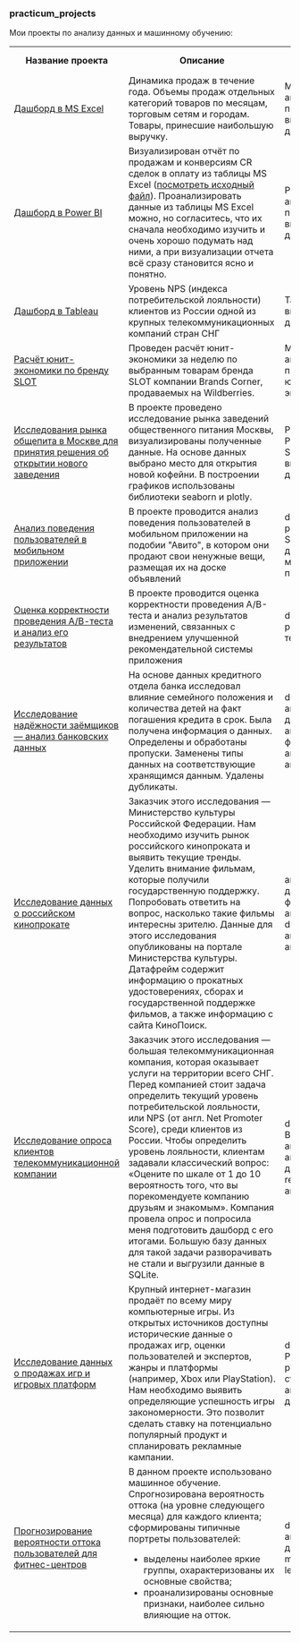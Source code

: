 ### practicum_projects
Мои проекты по анализу данных и машинному обучению:

<table>

<tr><th>Название проекта</th><th>Описание</th><th>Ключевые слова</th></tr>

<tr>
  <td> 
    <a href="https://onedrive.live.com/view.aspx?resid=3AFC56F50C812287%2139686&authkey=!AJ5No7G4mdsMscg"> Дашборд в MS Excel </a> 
  </td>
  <td> Динамика продаж в течение года. Объемы продаж отдельных категорий товаров по месяцам, торговым сетям и городам. Товары, принесшие наибольшую выручку. 
  </td>
  <td> MS Excel, аналитика продаж, визуализация данных </td>
</tr>


<tr>
  <td> 
    <a href="https://disk.yandex.ru/i/8VC4JPzGul-4rw"> Дашборд в Power BI </a> 
  </td>
  <td> Визуализирован отчёт по продажам  и конверсиям CR сделок в оплату из таблицы MS Excel 
      (<a href="https://docs.google.com/spreadsheets/d/1_Xn2m_8Rvz9ocoW-h1zXl14dMuFAF01JcsU05BH1P-c/edit?usp=sharing">посмотреть исходный файл</a>). 
      Проанализировать данные из таблицы MS Excel можно, но согласитесь, что их сначала необходимо изучить и очень хорошо подумать над ними, а при визуализации 
      отчета всё сразу становится ясно и понятно.
  </td>
  <td> Power BI, аналитика продаж, визуализация данных </td>
</tr>



<tr>
  <td> 
    <a href="https://public.tableau.com/app/profile/andrew.senachin6889/viz/telecomm_dash_viz/Dash_Telecomm_Viz"> Дашборд в Tableau </a> 
  </td>
  <td> Уровень NPS (индекса потребительской лояльности) клиентов из России одной из крупных телекоммуникационных компаний стран СНГ 
  </td>
  <td> Tableau, визуализация данных </td>
</tr>


<tr>
  <td> 
    <a href="https://docs.google.com/spreadsheets/d/1aRR-Ibu1Eorik2ubiVDrf6nHoEEYnz8S/edit?usp=sharing&ouid=100384629976165750384&rtpof=true&sd=true"> 
    Расчёт юнит-экономики по бренду SLOT </a> 
  </td>
  <td> Проведен расчёт юнит-экономики за неделю по выбранным товарам бренда SLOT компании Brands Corner, продаваемых на Wildberries.
  </td>
  <td> MS Excel, аналитика продаж, юнит-экономика </td>
</tr>


<tr>
  <td> 
    <a href="https://nbviewer.org/gist/asenachin/365b7af890c59845b91ddfe731887c58"> Исследования рынка общепита в Москве для принятия решения об
открытии нового заведения </a> 
  </td>
  <td> В проекте проведено исследование рынка заведений общественного питания Москвы, визуализированы полученные данные. На основе данных выбрано место для открытия новой кофейни. В построении графиков использованы библиотеки seaborn и plotly. 
  </td>
  <td> Python, Pandas, Seaborn, визуализация данных </td>
</tr>

<tr>
  <td> 
    <a href="https://nbviewer.org/gist/asenachin/40a42464a9897c104f2c5697aa01ec71"> Анализ поведения пользователей в мобильном приложении </a> 
  </td>
  <td> В проекте проводится анализ поведения пользователей в мобильном приложении на подобии "Авито", в котором они продают свои ненужные вещи, размещая их на доске объявлений
  </td>
  <td> data analyst, pandas, Sankey диаграммы, мобильные приложения </td>
</tr>

<tr>
  <td> 
    <a href="https://nbviewer.org/gist/asenachin/458cf8eea82d45f5af267dc512b99fe0"> Оценка корректности проведения А/В-теста и анализ его результатов </a> 
  </td>
  <td> В проекте проводится оценка корректности проведения A/B-теста и анализ результатов изменений, связанных с внедрением улучшенной рекомендательной системы приложения
  </td>
  <td> data analyst, pandas, А/В-тесты </td>
</tr>

<tr>
  <td> 
    <a href="https://nbviewer.org/gist/asenachin/4035c80f8250a349b281046aa1a72110"> Исследование надёжности заёмщиков — анализ банковских данных 
    </a> 
  </td>
  <td> На основе данных кредитного отдела банка исследовал влияние семейного положения и количества детей на факт погашения кредита в срок. Была получена информация о данных. Определены и обработаны пропуски. Заменены типы данных на соответствующие хранящимся данным. Удалены дубликаты.
  </td>
  <td> data analyst, аналитик данных, аналитик, финансовый аналитик, analyst 
  </td>
</tr>
  
<tr>
  <td> 
    <a href="https://nbviewer.org/gist/asenachin/ff9afb6f08032b672bd5e2ad9b65c6b6"> Исследование данных о российском кинопрокате 
    </a> 
  </td>
  <td> Заказчик этого исследования — Министерство культуры Российской Федерации. Нам необходимо изучить рынок российского кинопроката и выявить текущие тренды. Уделить внимание фильмам, которые получили государственную поддержку. Попробовать ответить на вопрос, насколько такие фильмы интересны зрителю. Данные для этого исследования опубликованы на портале Министерства культуры. Датафрейм содержит информацию о прокатных удостоверениях, сборах и государственной поддержке фильмов, а также информацию с сайта КиноПоиск.
  </td>
  <td> аналитик данных, финансовый аналитик, data analyst, аналитик, analyst 
  </td>
</tr>
  
<tr>
  <td> 
    <a href="https://nbviewer.org/gist/asenachin/9094acf8f5025155a35535cf93f30cce"> Исследование опроса клиентов телекоммуникационной компании 
    </a> 
  </td>
  <td> Заказчик этого исследования — большая телекоммуникационная компания, которая оказывает услуги на территории всего СНГ. Перед компанией стоит задача определить текущий уровень потребительской лояльности, или NPS (от англ. Net Promoter Score), среди клиентов из России.
Чтобы определить уровень лояльности, клиентам задавали классический вопрос: «Оцените по шкале от 1 до 10 вероятность того, что вы порекомендуете компанию друзьям и знакомым». Компания провела опрос и попросила меня подготовить дашборд с его итогами. Большую базу данных для такой задачи разворачивать не стали и выгрузили данные в SQLite.
  </td>
  <td> data analyst, BI analyst, BI-аналитик, аналитик данных, reporting analyst 
  </td>
</tr>

<tr>
  <td> 
    <a href="https://nbviewer.org/gist/asenachin/ed3350b66e238354afd0ec92a215f9d0"> Исследование данных о продажах игр и игровых платформ 
    </a> 
  </td>
  <td> Крупный интернет-магазин продаёт по всему миру компьютерные игры. Из открытых источников доступны исторические данные о продажах игр, оценки пользователей и экспертов, жанры и платформы (например, Xbox или PlayStation). Нам необходимо выявить определяющие успешность игры закономерности. Это позволит сделать ставку на потенциально популярный продукт и спланировать рекламные кампании.



  </td>
  <td> data analyst, Python, pandas, SQL, статистика, аналитик данных 
  </td>
</tr>

<tr>
  <td> 
    <a href="https://nbviewer.org/gist/asenachin/9ad33b2a4584ef4cfdd7cbb70623ad42"> Прогнозирование вероятности оттока пользователей для фитнес-центров 
    </a> 
  </td>
  <td> В данном проекте использовано машинное обучение. Спрогнозирована вероятность оттока (на уровне следующего месяца) для каждого клиента; сформированы типичные портреты пользователей: 
    <ul>
      <li> выделены наиболее яркие группы, охарактеризованы их основные свойства; </li> 
      <li> проанализированы основные признаки, наиболее сильно влияющие на отток. </li>
    </ul>
  </td>
  <td> data analyst, аналитик данных, machine learning 
  </td>
</tr>

</table> 
